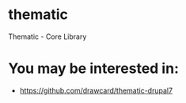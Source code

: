 # thematic
Thematic - Core Library

# You may be interested in:
* https://github.com/drawcard/thematic-drupal7
